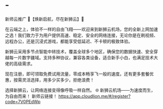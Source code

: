 # -
新师云推广
🌟【焕新启航，尽在新狮云】🌟

在云端之上，体验不一样的自由飞翔——欢迎来到新狮云机场，您的全新上网加速之选！我们致力于为用户提供高速、稳定、安全的网络连接，无论你是在刷视频、远程办公，还是沉浸式游戏，都能享受低延迟、不卡顿的极致体验。

新狮云采用多节点智能中转技术，覆盖全球多个地区，确保您的数据快速、安全穿越每一片数字疆域。支持多种协议，兼容各类设备，适合新手小白，也满足技术大佬的高级需求。

现在注册，即可领取免费试用流量，零成本畅享飞一般的速度。还有更多套餐优惠，按需灵活选择，用多少买多少，拒绝浪费！

选择新狮云，让网络连接变得像呼吸一样自然。
🌐 新狮云机场——为速度而生，为自由而来！
新师云链接！      https://app.cloudlion.me/#/register?code=7V0PEdWp
